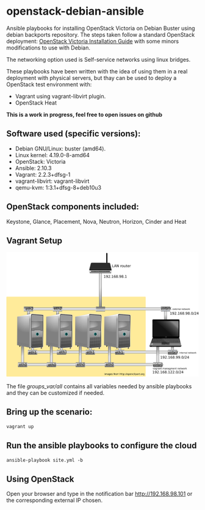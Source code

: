 openstack-debian-ansible
========================

Ansible playbooks for installing OpenStack Victoria on Debian Buster
using debian backports repository. The steps taken follow a standard
OpenStack deployment:
[OpenStack Victoria Installation Guide](https://docs.openstack.org/victoria/install/)
with some minors modifications to use with Debian.

The networking option used is Self-service networks using linux bridges.

These playbooks have been written with the idea of using them in a real deployment
with physical servers, but thay can be used to deploy a OpenStack test
environment with:

* Vagrant using vagrant-libvirt plugin.
* OpenStack Heat

**This is a work in progress, feel free to open issues on github**

## Software used (specific versions):

- Debian GNU/Linux: buster (amd64). 
- Linux kernel: 4.19.0-8-amd64
- OpenStack: Victoria
- Ansible: 2.10.3
- Vagrant: 2.2.3+dfsg-1
- vagrant-libvirt: vagrant-libvirt
- qemu-kvm: 1:3.1+dfsg-8+deb10u3

## OpenStack components included:

Keystone, Glance, Placement, Nova, Neutron, Horizon, Cinder and Heat

## Vagrant Setup

![schema](https://raw.githubusercontent.com/iesgn/openstack-debian-ansible/master/img/openstack-debian-ansible.png)

The file *groups_var/all* contains all variables needed by ansible playbooks and
they can be customized if needed.

## Bring up the scenario:

	vagrant up

## Run the ansible playbooks to configure the cloud

    ansible-playbook site.yml -b

## Using OpenStack

Open your browser and type in the notification bar http://192.168.98.101 or the corresponding external IP chosen.

